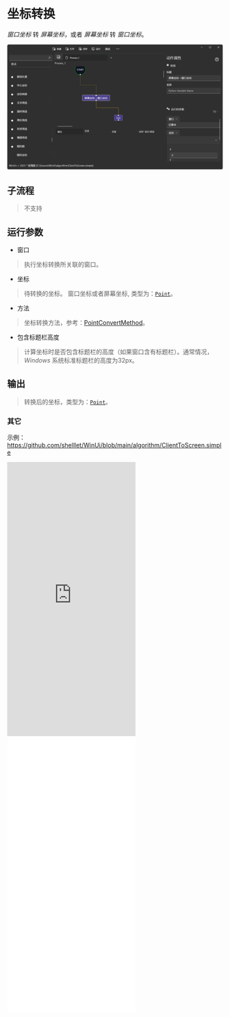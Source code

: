 # 坐标转换 
*窗口坐标* 转 *屏幕坐标*，或者 *屏幕坐标* 转 *窗口坐标*。

![ConvertPoint](./images/10.png ':size=90%')


## 子流程

> 不支持

## 运行参数

* 窗口
> 执行坐标转换所关联的窗口。

* 坐标
> 待转换的坐标。 窗口坐标或者屏幕坐标, 类型为：[`Point`](./types/Point.md)。

* 方法
> 坐标转换方法，参考：[PointConvertMethod](./enums/PointConvertMethod.md)。

* 包含标题栏高度
> 计算坐标时是否包含标题栏的高度（如果窗口含有标题栏）。通常情况，*Windows* 系统标准标题栏的高度为32px。
  
## 输出
> 转换后的坐标，类型为：[`Point`](./types/Point.md)。

### 其它

示例：https://github.com/shelllet/WinUi/blob/main/algorithm/ClientToScreen.simple


<iframe type="text/html" height="640px" src="https://www.youtube.com/embed/X3zE-ldLk-8" frameborder="0"></iframe>

<iframe src="//player.bilibili.com/player.html?bvid=BV1KFmPYjE1i&page=1&autoplay=0" height='640px' scrolling="no" frameborder="no" framespacing="0" allowfullscreen="true"></iframe>